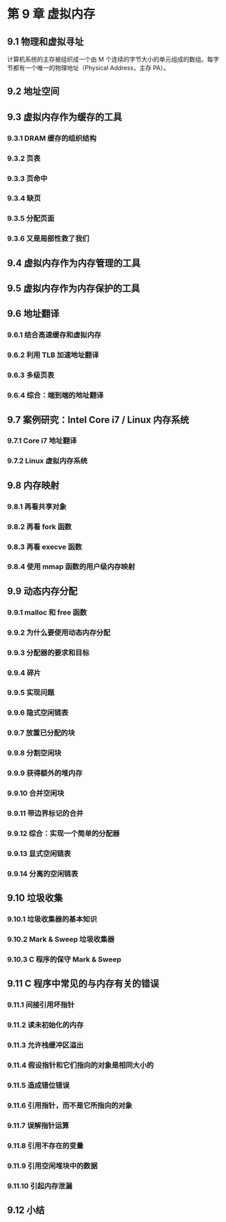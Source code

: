 # 第 9 章 虚拟内存

## 9.1 物理和虚拟寻址

计算机系统的主存被组织成一个由 M 个连续的字节大小的单元组成的数组。每字节都有一个唯一的物理地址（Physical Address，主存 PA）。

## 9.2 地址空间

## 9.3 虚拟内存作为缓存的工具

### 9.3.1 DRAM 缓存的组织结构

### 9.3.2 页表

### 9.3.3 页命中

### 9.3.4 缺页

### 9.3.5 分配页面

### 9.3.6 又是局部性救了我们

## 9.4 虚拟内存作为内存管理的工具

## 9.5 虚拟内存作为内存保护的工具

## 9.6 地址翻译

### 9.6.1 结合高速缓存和虚拟内存

### 9.6.2 利用 TLB 加速地址翻译

### 9.6.3 多级页表

### 9.6.4 综合：端到端的地址翻译

## 9.7 案例研究：Intel Core i7 / Linux 内存系统

### 9.7.1 Core i7 地址翻译

### 9.7.2 Linux 虚拟内存系统

## 9.8 内存映射

### 9.8.1 再看共享对象

### 9.8.2 再看 fork 函数

### 9.8.3 再看 execve 函数

### 9.8.4 使用 mmap 函数的用户级内存映射

## 9.9 动态内存分配

### 9.9.1 malloc 和 free 函数

### 9.9.2 为什么要使用动态内存分配

### 9.9.3 分配器的要求和目标

### 9.9.4 碎片

### 9.9.5 实现问题

### 9.9.6 隐式空闲链表

### 9.9.7 放置已分配的块

### 9.9.8 分割空闲块

### 9.9.9 获得额外的堆内存

### 9.9.10 合并空闲块

### 9.9.11 带边界标记的合并

### 9.9.12 综合：实现一个简单的分配器

### 9.9.13 显式空闲链表

### 9.9.14 分离的空闲链表

## 9.10 垃圾收集

### 9.10.1 垃圾收集器的基本知识

### 9.10.2 Mark & Sweep 垃圾收集器

### 9.10.3 C 程序的保守 Mark & Sweep

## 9.11 C 程序中常见的与内存有关的错误

### 9.11.1 间接引用坏指针

### 9.11.2 读未初始化的内存

### 9.11.3 允许栈缓冲区溢出

### 9.11.4 假设指针和它们指向的对象是相同大小的

### 9.11.5 造成错位错误

### 9.11.6 引用指针，而不是它所指向的对象

### 9.11.7 误解指针运算

### 9.11.8 引用不存在的变量

### 9.11.9 引用空闲堆块中的数据

### 9.11.10 引起内存泄漏

## 9.12 小结
